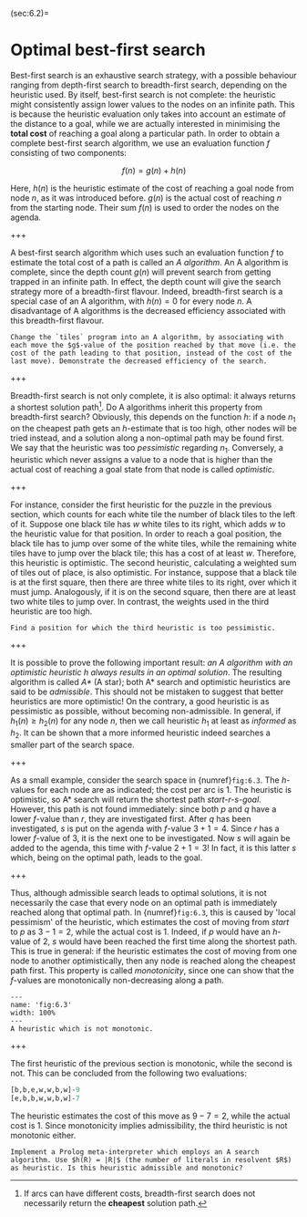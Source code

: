 <!--H3: Section 6.2-->
(sec:6.2)=
# Optimal best-first search #

Best-first search is an exhaustive search strategy, with a possible behaviour ranging from depth-first search to breadth-first search, depending on the heuristic used. By itself, best-first search is not complete: the heuristic might consistently assign lower values to the nodes on an infinite path. This is because the heuristic evaluation only takes into account an estimate of the distance to a goal, while we are actually interested in minimising the **total cost** of reaching a goal along a particular path. In order to obtain a complete best-first search algorithm, we use an evaluation function $f$ consisting of two components:

$$
f(n) = g(n) + h(n)
$$

Here, $h(n)$ is the heuristic estimate of the cost of reaching a goal node from node $n$, as it was introduced before. $g(n)$ is the actual cost of reaching $n$ from the starting node. Their sum $f(n)$ is used to order the nodes on the agenda.

+++

A best-first search algorithm which uses such an evaluation function $f$ to estimate the total cost of a path is called an *A algorithm*. An A algorithm is complete, since the depth count $g(n)$ will prevent search from getting trapped in an infinite path. In effect, the depth count will give the search strategy more of a breadth-first flavour. Indeed, breadth-first search is a special case of an A algorithm, with $h(n) = 0$ for every node $n$. A disadvantage of A algorithms is the decreased efficiency associated with this breadth-first flavour.

```{exercise} 6.3
Change the `tiles` program into an A algorithm, by associating with each move the $g$-value of the position reached by that move (i.e. the cost of the path leading to that position, instead of the cost of the last move). Demonstrate the decreased efficiency of the search.
```

+++

Breadth-first search is not only complete, it is also optimal: it always returns a shortest solution path[^17]. Do A algorithms inherit this property from breadth-first search? Obviously, this depends on the function $h$: if a node $n_1$ on the cheapest path gets an $h$-estimate that is too high, other nodes will be tried instead, and a solution along a non-optimal path may be found first. We say that the heuristic was too *pessimistic* regarding $n_1$. Conversely, a heuristic which never assigns a value to a node that is higher than the actual cost of reaching a goal state from that node is called *optimistic*.

+++

For instance, consider the first heuristic for the puzzle in the previous section, which counts for each white tile the number of black tiles to the left of it. Suppose one black tile has *w* white tiles to its right, which adds *w* to the heuristic value for that position. In order to reach a goal position, the black tile has to jump over some of the white tiles, while the remaining white tiles have to jump over the black tile; this has a cost of at least *w*. Therefore, this heuristic is optimistic. The second heuristic, calculating a weighted sum of tiles out of place, is also optimistic. For instance, suppose that a black tile is at the first square, then there are three white tiles to its right, over which it must jump. Analogously, if it is on the second square, then there are at least two white tiles to jump over. In contrast, the weights used in the third heuristic are too high.

```{exercise} 6.4
Find a position for which the third heuristic is too pessimistic.
```

+++

It is possible to prove the following important result: *an A algorithm with an optimistic heuristic h always results in an optimal solution*. The resulting algorithm is called *A\** (A star); both A\* search and optimistic heuristics are said to be *admissible*. This should not be mistaken to suggest that better heuristics are more optimistic! On the contrary, a good heuristic is as pessimistic as possible, without becoming non-admissible. In general, if $h_1(n) \geq h_2(n)$ for any node $n$, then we call heuristic $h_1$ at least as *informed* as $h_2$. It can be shown that a more informed heuristic indeed searches a smaller part of the search space.

+++

As a small example, consider the search space in {numref}`fig:6.3`. The $h$-values for each node are as indicated; the cost per arc is 1. The heuristic is optimistic, so A\* search will return the shortest path *start-r-s-goal*. However, this path is not found immediately: since both *p* and *q* have a lower $f$-value than *r*, they are investigated first. After *q* has been investigated, *s* is put on the agenda with $f$-value $3+1=4$. Since *r* has a lower $f$-value of $3$, it is the next one to be investigated. Now *s* will again be added to the agenda, this time with $f$-value $2+1=3$! In fact, it is this latter *s* which, being on the optimal path, leads to the goal.

+++

Thus, although admissible search leads to optimal solutions, it is not necessarily the case that every node on an optimal path is immediately reached along that optimal path. In {numref}`fig:6.3`, this is caused by 'local pessimism' of the heuristic, which estimates the cost of moving from *start* to *p* as $3-1=2$, while the actual cost is $1$. Indeed, if *p* would have an $h$-value of $2$, *s* would have been reached the first time along the shortest path. This is true in general: if the heuristic estimates the cost of moving from one node to another optimistically, then any node is reached along the cheapest path first. This property is called *monotonicity*, since one can show that the $f$-values are monotonically non-decreasing along a path.

```{figure} /src/fig/part_ii/image020.svg
---
name: 'fig:6.3'
width: 100%
---
A heuristic which is not monotonic.
```

+++

The first heuristic of the previous section is monotonic, while the second is not. This can be concluded from the following two evaluations:
```Prolog
[b,b,e,w,w,b,w]-9
[e,b,b,w,w,b,w]-7
```
The heuristic estimates the cost of this move as $9-7=2$, while the actual cost is $1$. Since monotonicity implies admissibility, the third heuristic is not monotonic either.

```{exercise} 6.5
Implement a Prolog meta-interpreter which employs an A search algorithm. Use $h(R) = |R|$ (the number of literals in resolvent $R$) as heuristic. Is this heuristic admissible and monotonic?
```

[^17]: If arcs can have different costs, breadth-first search does not necessarily return the **cheapest** solution path.

